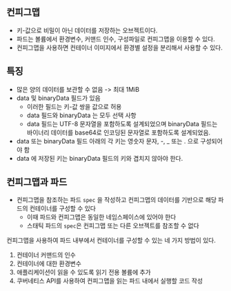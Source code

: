 ## 컨피그맵
* 키-값으로 비밀이 아닌 데이터를 저장하는 오브젝트이다.
* 파드는 볼륨에서 환경변수, 커맨드 인수, 구성파일로 컨피그맵을 이용할 수 있다.
* 컨피그맵을 사용하면 컨테이너 이미지에서 환경별 설정을 분리해서 사용할 수 있다.
## 특징
* 많은 양의 데이터를 보관할 수 없음 -> 최대 1MiB
* data 및 binaryData 필드가 있음
  * 이러한 필드는 키-값 쌍을 값으로 허용
  * data 필드와 binaryData 는 모두 선택 사항
  * data 필드는 UTF-8 문자열을 포함하도록 설계되었으며 binaryData 필드는 바이너리 데이터를 base64로 인코딩된 문자열로 포함하도록 설계되었음.
* data 또는 binaryData 필드 아래의 각 키는 영숫자 문자, -, _ 또는 . 으로 구성되어야 함
* data 에 저장된 키는 binaryData 필드의 키와 겹치지 않아야 한다.
## 컨피그맵과 파드
* 컨피그맵을 참조하는 파드 `spec` 을 작성하고 컨피그맵의 데이터를 기반으로 해당 파드의 컨테이너를 구성할 수 있다
  * 이때 파드와 컨피그맵은 동일한 네임스페이스에 있어야 한다
  * 스태틱 파드의 `spec`은 컨피그맵 또는 다른 오브젝트를 참조할 수 없다

컨피그맵을 사용하여 파드 내부에서 컨테이너를 구성할 수 있는 네 가지 방법이 있다.
1. 컨테이너 커맨드의 인수
2. 컨테이너에 대한 환경변수
3. 애플리케이션이 읽을 수 있도록 읽기 전용 볼륨에 추가
4. 쿠버네티스 API를 사용하여 컨피그맵을 읽는 파드 내에서 실행할 코드 작성
